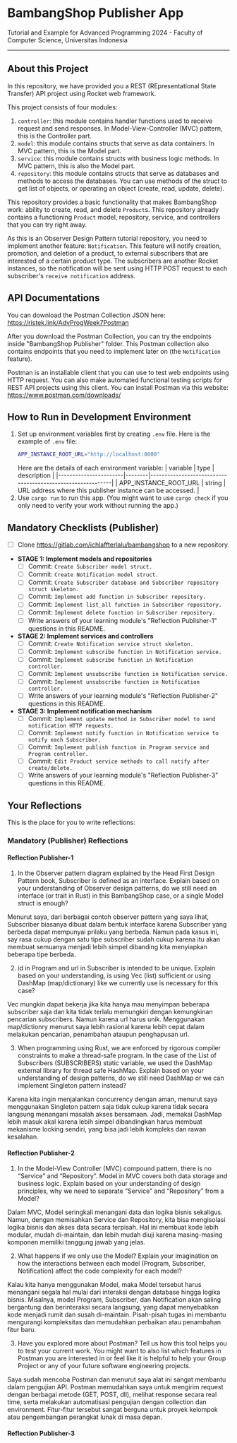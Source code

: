# BambangShop Publisher App
Tutorial and Example for Advanced Programming 2024 - Faculty of Computer Science, Universitas Indonesia

---

## About this Project
In this repository, we have provided you a REST (REpresentational State Transfer) API project using Rocket web framework.

This project consists of four modules:
1.  `controller`: this module contains handler functions used to receive request and send responses.
    In Model-View-Controller (MVC) pattern, this is the Controller part.
2.  `model`: this module contains structs that serve as data containers.
    In MVC pattern, this is the Model part.
3.  `service`: this module contains structs with business logic methods.
    In MVC pattern, this is also the Model part.
4.  `repository`: this module contains structs that serve as databases and methods to access the databases.
    You can use methods of the struct to get list of objects, or operating an object (create, read, update, delete).

This repository provides a basic functionality that makes BambangShop work: ability to create, read, and delete `Product`s.
This repository already contains a functioning `Product` model, repository, service, and controllers that you can try right away.

As this is an Observer Design Pattern tutorial repository, you need to implement another feature: `Notification`.
This feature will notify creation, promotion, and deletion of a product, to external subscribers that are interested of a certain product type.
The subscribers are another Rocket instances, so the notification will be sent using HTTP POST request to each subscriber's `receive notification` address.

## API Documentations

You can download the Postman Collection JSON here: https://ristek.link/AdvProgWeek7Postman

After you download the Postman Collection, you can try the endpoints inside "BambangShop Publisher" folder.
This Postman collection also contains endpoints that you need to implement later on (the `Notification` feature).

Postman is an installable client that you can use to test web endpoints using HTTP request.
You can also make automated functional testing scripts for REST API projects using this client.
You can install Postman via this website: https://www.postman.com/downloads/

## How to Run in Development Environment
1.  Set up environment variables first by creating `.env` file.
    Here is the example of `.env` file:
    ```bash
    APP_INSTANCE_ROOT_URL="http://localhost:8000"
    ```
    Here are the details of each environment variable:
    | variable              | type   | description                                                |
    |-----------------------|--------|------------------------------------------------------------|
    | APP_INSTANCE_ROOT_URL | string | URL address where this publisher instance can be accessed. |
2.  Use `cargo run` to run this app.
    (You might want to use `cargo check` if you only need to verify your work without running the app.)

## Mandatory Checklists (Publisher)
-   [ ] Clone https://gitlab.com/ichlaffterlalu/bambangshop to a new repository.
-   **STAGE 1: Implement models and repositories**
    -   [ ] Commit: `Create Subscriber model struct.`
    -   [ ] Commit: `Create Notification model struct.`
    -   [ ] Commit: `Create Subscriber database and Subscriber repository struct skeleton.`
    -   [ ] Commit: `Implement add function in Subscriber repository.`
    -   [ ] Commit: `Implement list_all function in Subscriber repository.`
    -   [ ] Commit: `Implement delete function in Subscriber repository.`
    -   [ ] Write answers of your learning module's "Reflection Publisher-1" questions in this README.
-   **STAGE 2: Implement services and controllers**
    -   [ ] Commit: `Create Notification service struct skeleton.`
    -   [ ] Commit: `Implement subscribe function in Notification service.`
    -   [ ] Commit: `Implement subscribe function in Notification controller.`
    -   [ ] Commit: `Implement unsubscribe function in Notification service.`
    -   [ ] Commit: `Implement unsubscribe function in Notification controller.`
    -   [ ] Write answers of your learning module's "Reflection Publisher-2" questions in this README.
-   **STAGE 3: Implement notification mechanism**
    -   [ ] Commit: `Implement update method in Subscriber model to send notification HTTP requests.`
    -   [ ] Commit: `Implement notify function in Notification service to notify each Subscriber.`
    -   [ ] Commit: `Implement publish function in Program service and Program controller.`
    -   [ ] Commit: `Edit Product service methods to call notify after create/delete.`
    -   [ ] Write answers of your learning module's "Reflection Publisher-3" questions in this README.

## Your Reflections
This is the place for you to write reflections:

### Mandatory (Publisher) Reflections

#### Reflection Publisher-1

1. In the Observer pattern diagram explained by the Head First Design Pattern book, Subscriber is defined as an interface. Explain based on your understanding of Observer design patterns, do we still need an interface (or trait in Rust) in this BambangShop case, or a single Model struct is enough?

Menurut saya, dari berbagai contoh observer pattern yang saya lihat, Subscriber biasanya dibuat dalam bentuk interface karena Subscriber yang berbeda dapat mempunyai prilaku yang berbeda. Namun pada kasus ini, say rasa cukup dengan satu tipe subscriber sudah cukup karena itu akan membuat semuanya menjadi lebih simpel dibanding kita menyiapkan beberapa tipe berbeda.

2. id in Program and url in Subscriber is intended to be unique. Explain based on your understanding, is using Vec (list) sufficient or using DashMap (map/dictionary) like we currently use is necessary for this case?

Vec mungkin dapat bekerja jika kita hanya mau menyimpan beberapa subscriber saja dan kita tidak terlalu memungkiri dengan kemungkinan pencarian subscribers. Namun karena url harus unik. Menggunakan map/dictionry menurut saya lebih rasional karena lebih cepat dalam melakukan pencarian, penambahan ataupun penghapusan url.

3. When programming using Rust, we are enforced by rigorous compiler constraints to make a thread-safe program. In the case of the List of Subscribers (SUBSCRIBERS) static variable, we used the DashMap external library for thread safe HashMap. Explain based on your understanding of design patterns, do we still need DashMap or we can implement Singleton pattern instead?

Karena kita ingin menjalankan concurrency dengan aman, menurut saya menggunakan Singleton pattern saja tidak cukup karena tidak secara langsung menangani masalah akses bersamaan. Jadi, memakai DashMap lebih masuk akal karena lebih simpel dibandingkan harus membuat mekanisme locking sendiri, yang bisa jadi lebih kompleks dan rawan kesalahan.

#### Reflection Publisher-2

1. In the Model-View Controller (MVC) compound pattern, there is no “Service” and “Repository”. Model in MVC covers both data storage and business logic. Explain based on your understanding of design principles, why we need to separate “Service” and “Repository” from a Model?

Dalam MVC, Model seringkali menangani data dan logika bisnis sekaligus. Namun, dengan memisahkan Service dan Repository, kita bisa mengisolasi logika bisnis dan akses data secara terpisah. Hal ini membuat kode lebih modular, mudah di-maintain, dan lebih mudah diuji karena masing-masing komponen memiliki tanggung jawab yang jelas.

2. What happens if we only use the Model? Explain your imagination on how the interactions between each model (Program, Subscriber, Notification) affect the code complexity for each model?

Kalau kita hanya menggunakan Model, maka Model tersebut harus menangani segala hal mulai dari interaksi dengan database hingga logika bisnis. Misalnya, model Program, Subscriber, dan Notification akan saling bergantung dan berinteraksi secara langsung, yang dapat menyebabkan kode menjadi rumit dan susah di-maintain. Pisah-pisah tugas ini membantu mengurangi kompleksitas dan memudahkan perbaikan atau penambahan fitur baru.

3. Have you explored more about Postman? Tell us how this tool helps you to test your current work. You might want to also list which features in Postman you are interested in or feel like it is helpful to help your Group Project or any of your future software engineering projects.

Saya sudah mencoba Postman dan menurut saya alat ini sangat membantu dalam pengujian API. Postman memudahkan saya untuk mengirim request dengan berbagai metode (GET, POST, dll), melihat response secara real time, serta melakukan automatisasi pengujian dengan collection dan environment. Fitur-fitur tersebut sangat berguna untuk proyek kelompok atau pengembangan perangkat lunak di masa depan.

#### Reflection Publisher-3
